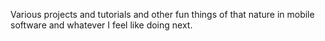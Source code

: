 Various projects and tutorials and other fun things of that nature in mobile software and whatever I feel like doing next.

